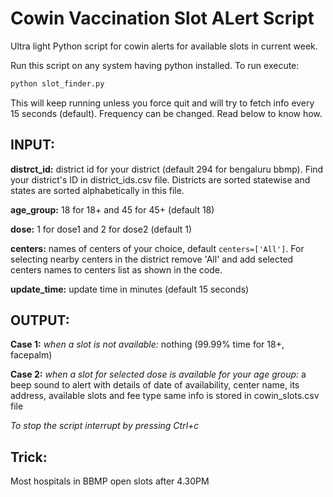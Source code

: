 # Cowin Vaccination Slot ALert Script
Ultra light Python script for cowin alerts for available slots in current week.

Run this script on any system having python installed.
To run execute: 

```bash
python slot_finder.py
```

This will keep running unless you force quit and will try to fetch info every 15 seconds (default). Frequency can be changed. Read below to know how.

## INPUT: 
**distrct_id:** district id for your district (default 294 for bengaluru bbmp). Find your district's ID in district_ids.csv file. Districts are sorted statewise and states are sorted alphabetically in this file.

**age_group:** 18 for 18+ and 45 for 45+ (default 18)

**dose:** 1 for dose1 and 2 for dose2 (default 1)

**centers:** names of centers of your choice, default ```centers=['All']```. For selecting nearby centers in the district remove 'All' and add selected centers names to centers list as shown in the code.

**update_time:** update time in minutes (default 15 seconds)

## OUTPUT: 
**Case 1:** *when a slot is not available:* 
nothing (99.99% time for 18+, facepalm)

**Case 2:** *when a slot for selected dose is available for your age group:* 
a beep sound to alert with details of date of availability, 
center name, its address, available slots and fee type
same info is stored in cowin_slots.csv file

*To stop the script interrupt by pressing Ctrl+c*

## Trick: 
Most hospitals in BBMP open slots after 4.30PM
